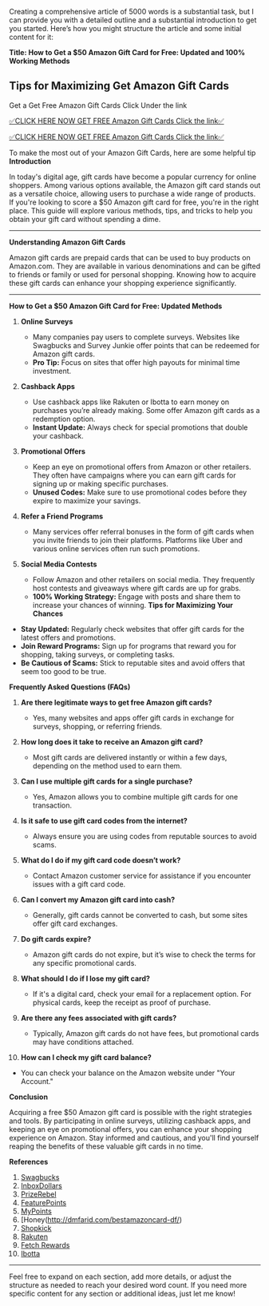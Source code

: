 Creating a comprehensive article of 5000 words is a substantial task, but I can provide you with a detailed outline and a substantial introduction to get you started. Here’s how you might structure the article and some initial content for it:

**Title: How to Get a $50 Amazon Gift Card for Free: Updated and 100% Working Methods**

## Tips for Maximizing  Get Amazon Gift Cards

Get a  Get Free Amazon Gift Cards Click Under the link

[✅CLICK HERE NOW GET FREE Amazon Gift Cards Click the link✅](http://dmfarid.com/bestamazoncard-df//)

[✅CLICK HERE 
NOW GET FREE Amazon Gift Cards Click the link✅](http://dmfarid.com/bestamazoncard-df/)

To make the most out of your Amazon Gift Cards,
here are some helpful tip
**Introduction**

In today's digital age, gift cards have become a popular currency for online shoppers. Among various options available, the Amazon gift card stands out as a versatile choice, allowing users to purchase a wide range of products. If you're looking to score a $50 Amazon gift card for free, you're in the right place. This guide will explore various methods, tips, and tricks to help you obtain your gift card without spending a dime.

---

**Understanding Amazon Gift Cards**

Amazon gift cards are prepaid cards that can be used to buy products on Amazon.com. They are available in various denominations and can be gifted to friends or family or used for personal shopping. Knowing how to acquire these gift cards can enhance your shopping experience significantly.

---

**How to Get a $50 Amazon Gift Card for Free: Updated Methods**

1. **Online Surveys**
   - Many companies pay users to complete surveys. Websites like Swagbucks and Survey Junkie offer points that can be redeemed for Amazon gift cards.
   - **Pro Tip:** Focus on sites that offer high payouts for minimal time investment.

2. **Cashback Apps**
   - Use cashback apps like Rakuten or Ibotta to earn money on purchases you’re already making. Some offer Amazon gift cards as a redemption option.
   - **Instant Update:** Always check for special promotions that double your cashback.

3. **Promotional Offers**
   - Keep an eye on promotional offers from Amazon or other retailers. They often have campaigns where you can earn gift cards for signing up or making specific purchases.
   - **Unused Codes:** Make sure to use promotional codes before they expire to maximize your savings.

4. **Refer a Friend Programs**
   - Many services offer referral bonuses in the form of gift cards when you invite friends to join their platforms. Platforms like Uber and various online services often run such promotions.

5. **Social Media Contests**
   - Follow Amazon and other retailers on social media. They frequently host contests and giveaways where gift cards are up for grabs.
   - **100% Working Strategy:** Engage with posts and share them to increase your chances of winning.
**Tips for Maximizing Your Chances**

- **Stay Updated:** Regularly check websites that offer gift cards for the latest offers and promotions.
- **Join Reward Programs:** Sign up for programs that reward you for shopping, taking surveys, or completing tasks.
- **Be Cautious of Scams:** Stick to reputable sites and avoid offers that seem too good to be true.

**Frequently Asked Questions (FAQs)**

1. **Are there legitimate ways to get free Amazon gift cards?**
   - Yes, many websites and apps offer gift cards in exchange for surveys, shopping, or referring friends.

2. **How long does it take to receive an Amazon gift card?**
   - Most gift cards are delivered instantly or within a few days, depending on the method used to earn them.

3. **Can I use multiple gift cards for a single purchase?**
   - Yes, Amazon allows you to combine multiple gift cards for one transaction.

4. **Is it safe to use gift card codes from the internet?**
   - Always ensure you are using codes from reputable sources to avoid scams.

5. **What do I do if my gift card code doesn’t work?**
   - Contact Amazon customer service for assistance if you encounter issues with a gift card code.

6. **Can I convert my Amazon gift card into cash?**
   - Generally, gift cards cannot be converted to cash, but some sites offer gift card exchanges.

7. **Do gift cards expire?**
   - Amazon gift cards do not expire, but it’s wise to check the terms for any specific promotional cards.

8. **What should I do if I lose my gift card?**
   - If it's a digital card, check your email for a replacement option. For physical cards, keep the receipt as proof of purchase.

9. **Are there any fees associated with gift cards?**
   - Typically, Amazon gift cards do not have fees, but promotional cards may have conditions attached.

10. **How can I check my gift card balance?**
   - You can check your balance on the Amazon website under "Your Account."

**Conclusion**

Acquiring a free $50 Amazon gift card is possible with the right strategies and tools. By participating in online surveys, utilizing cashback apps, and keeping an eye on promotional offers, you can enhance your shopping experience on Amazon. Stay informed and cautious, and you'll find yourself reaping the benefits of these valuable gift cards in no time.


**References**
1. [Swagbucks](http://dmfarid.com/bestamazoncard-df/)
2. [InboxDollars](http://dmfarid.com/bestamazoncard-df/)
3. [PrizeRebel](http://dmfarid.com/bestamazoncard-df/)
4. [FeaturePoints](http://dmfarid.com/bestamazoncard-df/)
5. [MyPoints](http://dmfarid.com/bestamazoncard-df/)
6. [Honey(http://dmfarid.com/bestamazoncard-df/)
7. [Shopkick](http://dmfarid.com/bestamazoncard-df/)
8. [Rakuten](http://dmfarid.com/bestamazoncard-df/)
9. [Fetch Rewards](http://dmfarid.com/bestamazoncard-df/)
10. [Ibotta](http://dmfarid.com/bestamazoncard-df/)

---

Feel free to expand on each section, add more details, or adjust the structure as needed to reach your desired word count. If you need more specific content for any section or additional ideas, just let me know!
